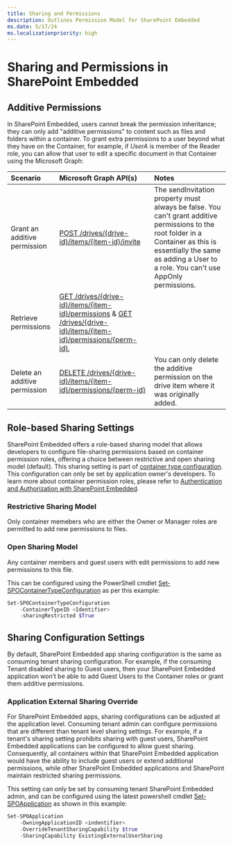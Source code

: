 ```yaml
---
title: Sharing and Permissions
description: Outlines Permission Model for SharePoint Embedded
ms.date: 5/17/24
ms.localizationpriority: high
---
```


# Sharing and Permissions in SharePoint Embedded


## Additive Permissions
In SharePoint Embedded, users cannot break the permission inheritance; they can only add "additive permissions" to content such as files and folders within a container. To grant extra permissions to a user beyond what they have on the Container, for example, if *UserA* is member of the Reader role, you can allow that user to edit a specific document in that Container using the Microsoft Graph: 

|           Scenario            |                                                                           Microsoft Graph API(s)                                                                            |                                                                                                          Notes                                                                                                          |
| :---------------------------- | :-------------------------------------------------------------------------------------------------------------------------------------------------------------------------- | :---------------------------------------------------------------------------------------------------------------------------------------------------------------------------------------------------------------------- |
| Grant an additive permission  | [POST /drives/{drive-id}/items/{item-id}/invite](/graph/api/driveitem-invite)                                                                                               | The sendInvitation property must always be false. You can't grant additive permissions to the root folder in a Container as this is essentially the same as adding a User to a role. You can't use AppOnly permissions. |
| Retrieve permissions          | [GET /drives/{drive-id}/items/{item-id}/permissions](/graph/api/permission-get) & [GET /drives/{drive-id}/items/{item-id}/permissions/{perm-id}](/graph/api/permission-get), |                                                                                                                                                                                                                         |
| Delete an additive permission | [DELETE /drives/{drive-id}/items/{item-id}/permissions/{perm-id}](/graph/api/permission-delete)                                                                             | You can only delete the additive permission on the drive item where it was originally added.                                                                                                                            |


## Role-based Sharing Settings

SharePoint Embedded offers a role-based sharing model that allows developers to configure file-sharing permissions based on container permission roles,  offering a choice between restrictive and open sharing model (default). This sharing setting is part of [container type configuration](/sp-dev-docs/blob/update-ga/docs/embedded/concepts/app-concepts/containertypes). This configuration can only be set by application owner's developers. To learn more about container permission roles, please refer to [Authentication and Authorization with SharePoint Embedded](/sp-dev-docs/blob/update-ga/docs/embedded/concepts/app-concepts/auth).

### Restrictive Sharing Model

Only container memebers who are either the Owner or Manager roles are permitted to add new permissions to files.

### Open Sharing Model

Any container members and guest users with edit permissions to add new permissions to this file.

This can be configured using the PowerShell cmdlet [Set-SPOContainerTypeConfiguration](/powershell/module/sharepoint-online/set-SPOContainerTypeConfiguration) as per this example:

```powershell
Set-SPOContainerTypeConfiguration
    -ContainerTypeID <Identifier>
    -sharingRestricted $True
```

## Sharing Configuration Settings

By default, SharePoint Embedded app sharing configuration is the same as consuming tenant sharing configuration. For example, if the consuming Tenant disabled sharing to Guest users, then your SharePoint Embedded application won’t be able to add Guest Users to the Container roles or grant them additive permissions.

### Application External Sharing Override

For SharePoint Embedded apps, sharing configurations can be adjusted at the application level. Consuming tenant admin can configure permissions that are different than tenant level sharing settings. For example, if a tenant's sharing setting prohibits sharing with guest users, SharePoint Embedded applications can be configured to allow guest sharing. Consequently, all containers within that SharePoint Embedded application would have the ability to include guest users or extend additional permissions, while other SharePoint Embedded applications and SharePoint maintain restricted sharing permissions.

This setting can only be set by consuming tenant SharePoint Embedded admin, and can be configured using the latest powershell cmdlet [Set-SPOApplication](/powershell/module/sharepoint-online/set-SPOApplication) as shown in this example:

```powershell
Set-SPOApplication 
    -OwningApplicationID <indentifier>
    -OverrideTenantSharingCapability $true
    -SharingCapability ExistingExternalUserSharing
```


